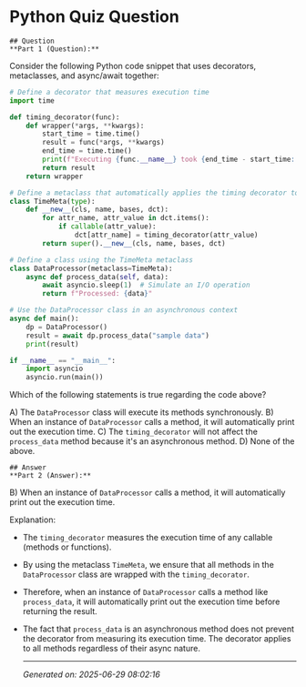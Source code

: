 # Python Quiz Question
    
    ## Question
    **Part 1 (Question):**

Consider the following Python code snippet that uses decorators, metaclasses, and async/await together:

```python
# Define a decorator that measures execution time
import time

def timing_decorator(func):
    def wrapper(*args, **kwargs):
        start_time = time.time()
        result = func(*args, **kwargs)
        end_time = time.time()
        print(f"Executing {func.__name__} took {end_time - start_time:.4f} seconds")
        return result
    return wrapper

# Define a metaclass that automatically applies the timing decorator to all methods
class TimeMeta(type):
    def __new__(cls, name, bases, dct):
        for attr_name, attr_value in dct.items():
            if callable(attr_value):
                dct[attr_name] = timing_decorator(attr_value)
        return super().__new__(cls, name, bases, dct)

# Define a class using the TimeMeta metaclass
class DataProcessor(metaclass=TimeMeta):
    async def process_data(self, data):
        await asyncio.sleep(1)  # Simulate an I/O operation
        return f"Processed: {data}"

# Use the DataProcessor class in an asynchronous context
async def main():
    dp = DataProcessor()
    result = await dp.process_data("sample data")
    print(result)

if __name__ == "__main__":
    import asyncio
    asyncio.run(main())
```

Which of the following statements is true regarding the code above?

A) The `DataProcessor` class will execute its methods synchronously.
B) When an instance of `DataProcessor` calls a method, it will automatically print out the execution time.
C) The `timing_decorator` will not affect the `process_data` method because it's an asynchronous method.
D) None of the above.
    
    ## Answer
    **Part 2 (Answer):**

B) When an instance of `DataProcessor` calls a method, it will automatically print out the execution time.

Explanation:
- The `timing_decorator` measures the execution time of any callable (methods or functions).
- By using the metaclass `TimeMeta`, we ensure that all methods in the `DataProcessor` class are wrapped with the `timing_decorator`.
- Therefore, when an instance of `DataProcessor` calls a method like `process_data`, it will automatically print out the execution time before returning the result.
- The fact that `process_data` is an asynchronous method does not prevent the decorator from measuring its execution time. The decorator applies to all methods regardless of their async nature.
    
    ---
    *Generated on: 2025-06-29 08:02:16*
    